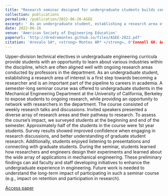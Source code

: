 ```yaml
---
title: "Research seminar designed for undergraduate students builds confidence and access to research opportunities"
collection: publications
permalink: /publication/2022-06-26-ASEE
excerpt: ' As an undergraduate student, establishing a research area of interest is a first step towards becoming a researcher and is an important part of the pipeline to careers in academia. We developed a semester-long seminar course for undergraduate students in the Mechanical Engineering Department at the University of California, Berkeley to expose students to ongoing research, while providing an opportunity to network with researchers in the department.'
date: 2022-06-26
venue: 'American Society of Engineering Education'
paperurl: 'http://dredremontes.github.io/files/ASEE-2022.pdf'
citation: 'Arevalo SA*, <strong> Montes AR* </strong>, O'Connell GD. &quot;Research seminar designed for undergraduate students builds confidence and access to research opportunities.&quot; <i>ASEE</i>. 37513.'
---
```


Upper-division technical electives in undergraduate engineering curricula provide students with an opportunity to learn about various industries within the discipline, which are often aligned well with ongoing research areas conducted by professors in the department. As an undergraduate student, establishing a research area of interest is a first step towards becoming a researcher and is an important part of the pipeline to careers in academia. A semester-long seminar course was offered to undergraduate students in the Mechanical Engineering Department at the University of California, Berkeley to expose students to ongoing research, while providing an opportunity to network with researchers in the department. The course consisted of weekly research talks and discussions. Invited speakers presented a diverse array of research areas and their pathway to research. To assess the course’s impact, we surveyed students at the beginning and end of the semester. Approximately half of the students in the course were 1st year students. Survey results showed improved confidence when engaging in research discussions, and better understanding of graduate student research. Additionally, students enjoyed listening to presentations and connecting with graduate students. During the seminar, students learned how researchers and engineers design their experiments and learned about the wide array of applications in mechanical engineering. These preliminary findings can aid faculty and staff developing initiatives to enhance the undergraduate experience in engineering. Future work is needed to understand the long-term impact of participating in such a seminar course (e.g., impact on retention and participation in research).

[Access paper](https://peer.asee.org/41333.pdf)

<!-- Recommended citation: Your Name, You. (2015). "Paper Title Number 3." <i>Journal 1</i>. 1(3). -->